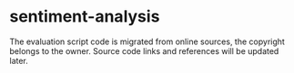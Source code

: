 # sentiment-analysis

The evaluation script code is migrated from online sources, the copyright belongs to the owner. Source code links and references will be updated later. 
